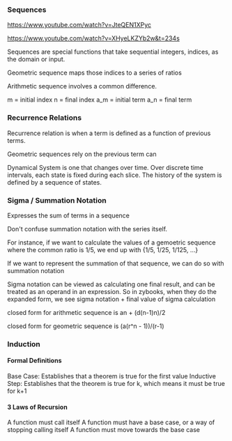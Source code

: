 ### Sequences

https://www.youtube.com/watch?v=JteQEN1XPyc

https://www.youtube.com/watch?v=XHyeLKZYb2w&t=234s

Sequences are special functions that take sequential integers, indices, as the domain or input.

Geometric sequence maps those indices to a series of ratios

Arithmetic sequence involves a common difference.

m = initial index
n = final index
a_m = initial term
a_n = final term
### Recurrence Relations

Recurrence relation is when a term is defined as a function of previous terms. 

Geometric sequences rely on the previous term can 

Dynamical System is one that changes over time. Over discrete time intervals, each state is fixed during each slice. The history of the system is defined by a sequence of states.

### Sigma / Summation Notation

Expresses the sum of terms in a sequence

Don't confuse summation notation with the series itself. 

For instance, if we want to calculate the values of a gemoetric sequence where the common ratio is 1/5, we end up with {1/5, 1/25, 1/125, ...}

If we want to represent the summation of that sequence, we can do so with summation notation

Sigma notation can be viewed as calculating one final result, and can be treated as an operand in an expression. So in zybooks, when they do the expanded form, we see  sigma notation + final value of sigma calculation

closed form for arithmetic sequence is an + (d(n-1)n)/2

closed form for geometric sequence is (a(r^n - 1))/(r-1)

### Induction

#### Formal Definitions
Base Case: Establishes that a theorem is true for the first value
Inductive Step: Establishes that the theorem is true for k, which means it must be true for k+1
#### 3 Laws of Recursion
A function must call itself
A function must have a base case, or a way of stopping calling itself
A function must move towards the base case


